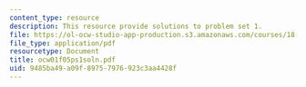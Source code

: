 ```yaml
---
content_type: resource
description: This resource provide solutions to problem set 1.
file: https://ol-ocw-studio-app-production.s3.amazonaws.com/courses/18-01-single-variable-calculus-fall-2005/9485ba49a09f89757976923c3aa4428f_ocw01f05ps1soln.pdf
file_type: application/pdf
resourcetype: Document
title: ocw01f05ps1soln.pdf
uid: 9485ba49-a09f-8975-7976-923c3aa4428f
---
```

